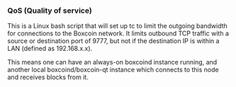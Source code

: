 ### QoS (Quality of service) ###

This is a Linux bash script that will set up tc to limit the outgoing bandwidth for connections to the Boxcoin network. It limits outbound TCP traffic with a source or destination port of 9777, but not if the destination IP is within a LAN (defined as 192.168.x.x).

This means one can have an always-on boxcoind instance running, and another local boxcoind/boxcoin-qt instance which connects to this node and receives blocks from it.
